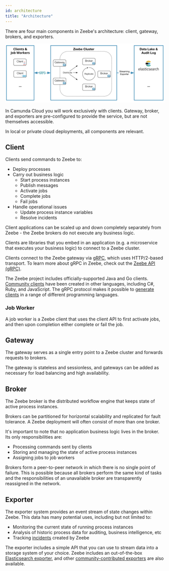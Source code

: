```yaml
---
id: architecture
title: "Architecture"
---
```


There are four main components in Zeebe's architecture: client, gateway, brokers, and exporters.

![zeebe-architecture](assets/zeebe-architecture.png)

In Camunda Cloud you will work exclusively with clients. Gateway, broker, and exporters are pre-configured to provide the service, but are not themselves accessible.

In local or private cloud deployments, all components are relevant.

## Client

Clients send commands to Zeebe to:

- Deploy processes
- Carry out business logic
  - Start process instances
  - Publish messages
  - Activate jobs
  - Complete jobs
  - Fail jobs
- Handle operational issues
  - Update process instance variables
  - Resolve incidents

Client applications can be scaled up and down completely separately from Zeebe - the Zeebe brokers do not execute any business logic.

Clients are libraries that you embed in an application (e.g. a microservice that executes your business logic) to connect to a Zeebe cluster.

Clients connect to the Zeebe gateway via [gRPC](https://grpc.io), which uses HTTP/2-based transport. To learn more about gRPC in Zeebe, check out the [Zeebe API (gRPC)](/reference/grpc.md).

The Zeebe project includes officially-supported Java and Go clients. [Community clients](/components/clients/other-clients/index.md) have been created in other languages, including C#, Ruby, and JavaScript. The gRPC protocol makes it possible to [generate clients](/components/clients/build-your-own-client.md) in a range of different programming languages.

### Job Worker

A job worker is a Zeebe client that uses the client API to first activate jobs, and then upon completion either complete or fail the job.

## Gateway

The gateway serves as a single entry point to a Zeebe cluster and forwards requests to brokers.

The gateway is stateless and sessionless, and gateways can be added as necessary for load balancing and high availability.

## Broker

The Zeebe broker is the distributed workflow engine that keeps state of active process instances.

Brokers can be partitioned for horizontal scalability and replicated for fault tolerance. A Zeebe deployment will often consist of more than one broker.

It's important to note that no application business logic lives in the broker. Its only responsibilities are:

- Processing commands sent by clients
- Storing and managing the state of active process instances
- Assigning jobs to job workers

Brokers form a peer-to-peer network in which there is no single point of failure. This is possible because all brokers perform the same kind of tasks and the responsibilities of an unavailable broker are transparently reassigned in the network.

## Exporter

The exporter system provides an event stream of state changes within Zeebe. This data has many potential uses, including but not limited to:

- Monitoring the current state of running process instances
- Analysis of historic process data for auditing, business intelligence, etc
- Tracking [incidents](/components/concepts/incidents.md) created by Zeebe

The exporter includes a simple API that you can use to stream data into a storage system of your choice. Zeebe includes an out-of-the-box [Elasticsearch exporter](https://github.com/camunda-cloud/zeebe/tree/master/exporters/elasticsearch-exporter), and other [community-contributed exporters](https://awesome.zeebe.io) are also available.
